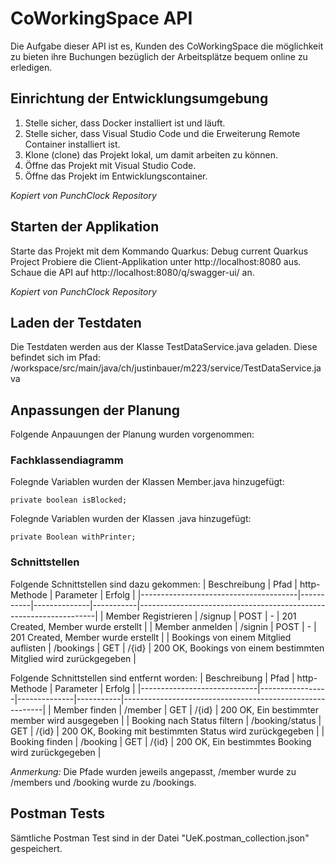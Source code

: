 # CoWorkingSpace API
Die Aufgabe dieser API ist es, Kunden des CoWorkingSpace die möglichkeit zu bieten ihre Buchungen bezüglich der Arbeitsplätze bequem online zu erledigen.

## Einrichtung der Entwicklungsumgebung
1. Stelle sicher, dass Docker installiert ist und läuft.
2. Stelle sicher, dass Visual Studio Code und die Erweiterung Remote Container installiert ist.
3. Klone (clone) das Projekt lokal, um damit arbeiten zu können.
4. Öffne das Projekt mit Visual Studio Code.
5. Öffne das Projekt im Entwicklungscontainer.

*Kopiert von PunchClock Repository*

## Starten der Applikation
Starte das Projekt mit dem Kommando Quarkus: Debug current Quarkus Project
Probiere die Client-Applikation unter http://localhost:8080 aus.
Schaue die API auf http://localhost:8080/q/swagger-ui/ an.

*Kopiert von PunchClock Repository*

## Laden der Testdaten
Die Testdaten werden aus der Klasse TestDataService.java geladen. Diese befindet sich im Pfad: /workspace/src/main/java/ch/justinbauer/m223/service/TestDataService.java

## Anpassungen der Planung
Folgende Anpauungen der Planung wurden vorgenommen:

### Fachklassendiagramm
Folegnde Variablen wurden der Klassen Member.java hinzugefügt:
```
private boolean isBlocked;
```

Folegnde Variablen wurden der Klassen .java hinzugefügt:
```
private Boolean withPrinter;
```

### Schnittstellen
Folgende Schnittstellen sind dazu gekommen:
| Beschreibung                          | Pfad      | http-Methode | Parameter | Erfolg                                                            |
|---------------------------------------|-----------|--------------|-----------|-------------------------------------------------------------------|
| Member Registrieren                   | /signup   | POST         | -         | 201 Created, Member wurde erstellt                                |
| Member anmelden                       | /signin   | POST         | -         | 201 Created, Member wurde erstellt                                |
| Bookings von einem Mitglied auflisten | /bookings | GET          | /{id}     | 200 OK, Bookings von einem bestimmten Mitglied wird zurückgegeben |

Folgende Schnittstellen sind entfernt worden:
| Beschreibung                | Pfad            | http-Methode | Parameter | Erfolg                                                   |
|-----------------------------|-----------------|--------------|-----------|----------------------------------------------------------|
| Member finden               | /member         | GET          | /{id}     | 200 OK, Ein bestimmter member wird ausgegeben            |
| Booking nach Status filtern | /booking/status | GET          | /{id}     | 200 OK, Booking mit bestimmten Status wird zurückgegeben |
| Booking finden              | /booking        | GET          | /{id}     | 200 OK, Ein bestimmtes Booking wird zurückgegeben        |

*Anmerkung:*
Die Pfade wurden jeweils angepasst, /member wurde zu /members und /booking wurde zu /bookings.

## Postman Tests
Sämtliche Postman Test sind in der Datei "UeK.postman_collection.json" gespeichert.
